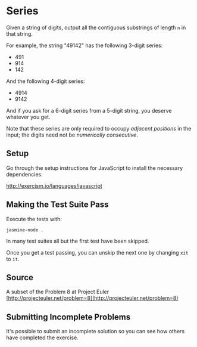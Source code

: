 # Series

Given a string of digits, output all the contiguous substrings of length `n` in that string.

For example, the string "49142" has the following 3-digit series:

- 491
- 914
- 142

And the following 4-digit series:

- 4914
- 9142

And if you ask for a 6-digit series from a 5-digit string, you deserve
whatever you get.

Note that these series are only required to occupy *adjacent positions*
in the input; the digits need not be *numerically consecutive*.

## Setup

Go through the setup instructions for JavaScript to
install the necessary dependencies:

http://exercism.io/languages/javascript

## Making the Test Suite Pass

Execute the tests with:

    jasmine-node .

In many test suites all but the first test have been skipped.

Once you get a test passing, you can unskip the next one by
changing `xit` to `it`.

## Source

A subset of the Problem 8 at Project Euler [http://projecteuler.net/problem=8](http://projecteuler.net/problem=8)

## Submitting Incomplete Problems
It's possible to submit an incomplete solution so you can see how others have completed the exercise.

